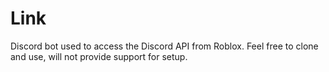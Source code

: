# Link
Discord bot used to access the Discord API from Roblox.
Feel free to clone and use, will not provide support for setup.

